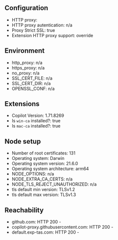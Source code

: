 ## Configuration

- HTTP proxy:
- HTTP proxy autentication: n/a
- Proxy Strict SSL: true
- Extension HTTP proxy support: override

## Environment

- http_proxy: n/a
- https_proxy: n/a
- no_proxy: n/a
- SSL_CERT_FILE: n/a
- SSL_CERT_DIR: n/a
- OPENSSL_CONF: n/a

## Extensions

- Copilot Version: 1.71.8269
- Is `win-ca` installed?: true
- Is `mac-ca` installed?: true

## Node setup

- Number of root certificates: 131
- Operating system: Darwin
- Operating system version: 21.6.0
- Operating system architecture: arm64
- NODE_OPTIONS: n/a
- NODE_EXTRA_CA_CERTS: n/a
- NODE_TLS_REJECT_UNAUTHORIZED: n/a
- tls default min version: TLSv1.2
- tls default max version: TLSv1.3

## Reachability

- github.com: HTTP 200 -
- copilot-proxy.githubusercontent.com: HTTP 200 -
- default.exp-tas.com: HTTP 200 -
